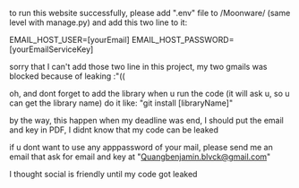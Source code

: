 to run this website successfully, please add ".env" file to /Moonware/ (same level with manage.py) and add this two line to it:

EMAIL_HOST_USER=[yourEmail]
EMAIL_HOST_PASSWORD=[yourEmailServiceKey]

sorry that I can't add those two line in this project, my two gmails was blocked because of leaking :"((

oh, and dont forget to add the library when u run the code (it will ask u, so u can get the library name)
do it like:
"git install [libraryName]"

by the way, this happen when my deadline was end, I should put the email and key in PDF, I didnt know that my code can be leaked

if u dont want to use any apppassword of your mail, please send me an email that ask for email and key at "Quangbenjamin.blvck@gmail.com"

I thought social is friendly until my code got leaked